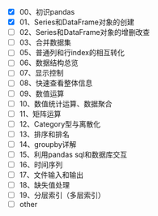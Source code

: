 - [x] 00、初识pandas
- [x] 01、Series和DataFrame对象的创建
- [ ] 02、Series和DataFrame对象的增删改查
- [ ] 03、合并数据集
- [ ] 05、普通列和行index的相互转化
- [ ] 06、数据结构总览
- [ ] 07、显示控制
- [ ] 08、快速查看整体信息
- [ ] 09、数值运算
- [ ] 10、数值统计运算、数据聚合
- [ ] 11、矩阵运算
- [ ] 12、Category型与离散化
- [ ] 13、排序和排名
- [ ] 14、groupby详解
- [ ] 15、利用pandas sql和数据库交互
- [ ] 16、时间序列
- [ ] 17、文件输入和输出
- [ ] 18、缺失值处理
- [ ] 19、分层索引（多层索引）
- [ ] other